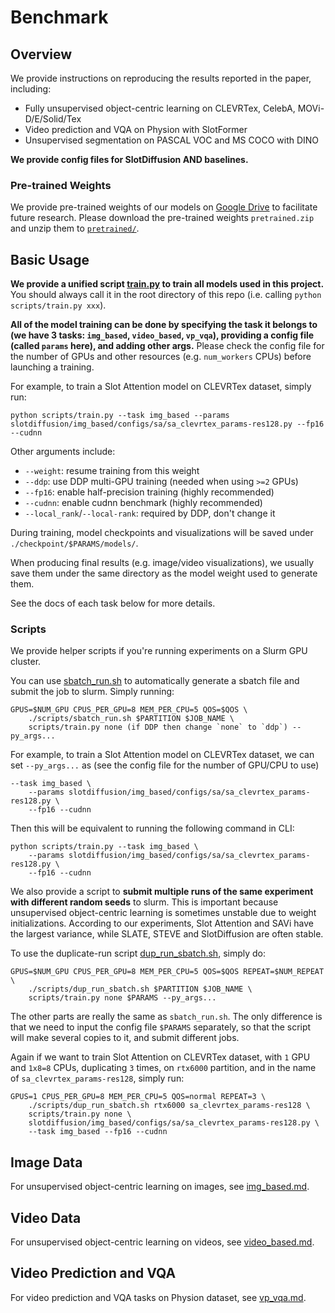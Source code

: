 # Benchmark

## Overview

We provide instructions on reproducing the results reported in the paper, including:

-   Fully unsupervised object-centric learning on CLEVRTex, CelebA, MOVi-D/E/Solid/Tex
-   Video prediction and VQA on Physion with SlotFormer
-   Unsupervised segmentation on PASCAL VOC and MS COCO with DINO

**We provide config files for SlotDiffusion AND baselines.**

### Pre-trained Weights

We provide pre-trained weights of our models on [Google Drive](https://drive.google.com/file/d/1PSElX2ucqqLuCjjl2_skM-7-qjwb2hWh/view?usp=sharing) to facilitate future research.
Please download the pre-trained weights `pretrained.zip` and unzip them to [`pretrained/`](../pretrained/).

## Basic Usage

**We provide a unified script [train.py](../scripts/train.py) to train all models used in this project.**
You should always call it in the root directory of this repo (i.e. calling `python scripts/train.py xxx`).

**All of the model training can be done by specifying the task it belongs to (we have 3 tasks: `img_based`, `video_based`, `vp_vqa`), providing a config file (called `params` here), and adding other args.**
Please check the config file for the number of GPUs and other resources (e.g. `num_workers` CPUs) before launching a training.

For example, to train a Slot Attention model on CLEVRTex dataset, simply run:

```
python scripts/train.py --task img_based --params slotdiffusion/img_based/configs/sa/sa_clevrtex_params-res128.py --fp16 --cudnn
```

Other arguments include:

-   `--weight`: resume training from this weight
-   `--ddp`: use DDP multi-GPU training (needed when using `>=2` GPUs)
-   `--fp16`: enable half-precision training (highly recommended)
-   `--cudnn`: enable cudnn benchmark (highly recommended)
-   `--local_rank`/`--local-rank`: required by DDP, don't change it

During training, model checkpoints and visualizations will be saved under `./checkpoint/$PARAMS/models/`.

When producing final results (e.g. image/video visualizations), we usually save them under the same directory as the model weight used to generate them.

See the docs of each task below for more details.

### Scripts

We provide helper scripts if you're running experiments on a Slurm GPU cluster.

You can use [sbatch_run.sh](../scripts/sbatch_run.sh) to automatically generate a sbatch file and submit the job to slurm.
Simply running:

```
GPUS=$NUM_GPU CPUS_PER_GPU=8 MEM_PER_CPU=5 QOS=$QOS \
    ./scripts/sbatch_run.sh $PARTITION $JOB_NAME \
    scripts/train.py none (if DDP then change `none` to `ddp`) --py_args...
```

For example, to train a Slot Attention model on CLEVRTex dataset, we can set `--py_args...` as (see the config file for the number of GPU/CPU to use)

```
--task img_based \
    --params slotdiffusion/img_based/configs/sa/sa_clevrtex_params-res128.py \
    --fp16 --cudnn
```

Then this will be equivalent to running the following command in CLI:

```
python scripts/train.py --task img_based \
    --params slotdiffusion/img_based/configs/sa/sa_clevrtex_params-res128.py \
    --fp16 --cudnn
```

We also provide a script to **submit multiple runs of the same experiment with different random seeds** to slurm.
This is important because unsupervised object-centric learning is sometimes unstable due to weight initializations.
According to our experiments, Slot Attention and SAVi have the largest variance, while SLATE, STEVE and SlotDiffusion are often stable.

To use the duplicate-run script [dup_run_sbatch.sh](../scripts/dup_run_sbatch.sh), simply do:

```
GPUS=$NUM_GPU CPUS_PER_GPU=8 MEM_PER_CPU=5 QOS=$QOS REPEAT=$NUM_REPEAT \
    ./scripts/dup_run_sbatch.sh $PARTITION $JOB_NAME \
    scripts/train.py none $PARAMS --py_args...
```

The other parts are really the same as `sbatch_run.sh`.
The only difference is that we need to input the config file `$PARAMS` separately, so that the script will make several copies to it, and submit different jobs.

Again if we want to train Slot Attention on CLEVRTex dataset, with `1` GPU and `1x8=8` CPUs, duplicating `3` times, on `rtx6000` partition, and in the name of `sa_clevrtex_params-res128`, simply run:

```
GPUS=1 CPUS_PER_GPU=8 MEM_PER_CPU=5 QOS=normal REPEAT=3 \
    ./scripts/dup_run_sbatch.sh rtx6000 sa_clevrtex_params-res128 \
    scripts/train.py none \
    slotdiffusion/img_based/configs/sa/sa_clevrtex_params-res128.py \
    --task img_based --fp16 --cudnn
```

## Image Data

For unsupervised object-centric learning on images, see [img_based.md](./img_based.md).

## Video Data

For unsupervised object-centric learning on videos, see [video_based.md](./video_based.md).

## Video Prediction and VQA

For video prediction and VQA tasks on Physion dataset, see [vp_vqa.md](./vp_vqa.md).
